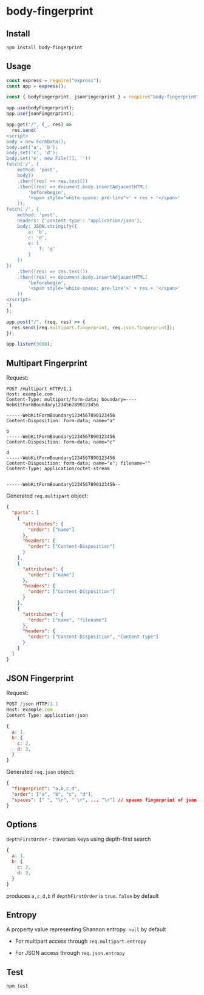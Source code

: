 # body-fingerprint

## Install

```bash
npm install body-fingerprint
```

## Usage

```js
const express = require("express");
const app = express();

const { bodyFingerprint, jsonFingerprint } = require("body-fingerprint");

app.use(bodyFingerprint);
app.use(jsonFingerprint);

app.get("/", (_, res) =>
  res.send(`
<script>
body = new FormData();
body.set('a', 'b');
body.set('c', 'd');
body.set('e', new File([], ''))
fetch('/', {
    method: 'post', 
    body})
    .then((res) => res.text())
    .then((res) => document.body.insertAdjacentHTML(
        'beforebegin',
        '<span style="white-space: pre-line">' + res + '</span>'
    ));
fetch('/', {
    method: 'post', 
    headers: {'content-type': 'application/json'},
    body: JSON.stringify({
        a: 'b',
        c: 'd', 
        e: {
            f: 'g'
        }
    })
})
    .then((res) => res.text())
    .then((res) => document.body.insertAdjacentHTML(
        'beforebegin',
        '<span style="white-space: pre-line">' + res + '</span>'
    ))    
</script>
`)
);

app.post("/", (req, res) => {
  res.send([req.multipart.fingerprint, req.json.fingerprint]);
});

app.listen(3000);
```

## Multipart Fingerprint

Request:

```
POST /multipart HTTP/1.1
Host: example.com
Content-Type: multipart/form-data; boundary=----WebKitFormBoundary1234567890123456

------WebKitFormBoundary1234567890123456
Content-Disposition: form-data; name="a"

b
------WebKitFormBoundary1234567890123456
Content-Disposition: form-data; name="c"

d
------WebKitFormBoundary1234567890123456
Content-Disposition: form-data; name="e"; filename=""
Content-Type: application/octet-stream


------WebKitFormBoundary1234567890123456--
```

Generated `req.multipart` object:

```json
{
  "parts": [
    {
      "attributes": {
        "order": ["name"]
      },
      "headers": {
        "order": ["Content-Disposition"]
      }
    },
    {
      "attributes": {
        "order": ["name"]
      },
      "headers": {
        "order": ["Content-Disposition"]
      }
    },
    {
      "attributes": {
        "order": ["name", "filename"]
      },
      "headers": {
        "order": ["Content-Disposition", "Content-Type"]
      }
    }
  ]
}
```

## JSON Fingerprint

Request:

```js
POST /json HTTP/1.1
Host: example.com
Content-Type: application/json

{
  a: 1,
  b: {
    c: 2,
    d: 3,
  }
}
```

Generated `req.json` object:

```json
{
  "fingerprint": "a,b,c,d",
  "order": ["a", "b", "c", "d"],
  "spaces": [" ", "\r", " \r", ... "\r"] // spaces fingerprint of json structure
}
```

## Options

`depthFirstOrder` - traverses keys using depth-first search

```js
{
  a: 1,
  b: {
    c: 2,
    d: 3,
  }
}
```

produces `a,c,d,b` if `depthFirstOrder` is `true`. `false` by default

## Entropy

A property value representing Shannon entropy. `null` by default

- For multipart access through `req.multipart.entropy`

- For JSON access through `req.json.entropy`

## Test

```js
npm test
```
